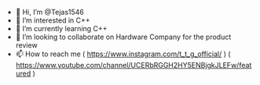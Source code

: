 - 👋 Hi, I’m @Tejas1546
- 👀 I’m interested in C++
- 🌱 I’m currently learning C++
- 💞️ I’m looking to collaborate on Hardware Company for the product review
- 📫 How to reach me ( https://www.instagram.com/t_t_g_official/ ) 
                      ( https://www.youtube.com/channel/UCERbRGGH2HY5ENBjgkJLEFw/featured )
